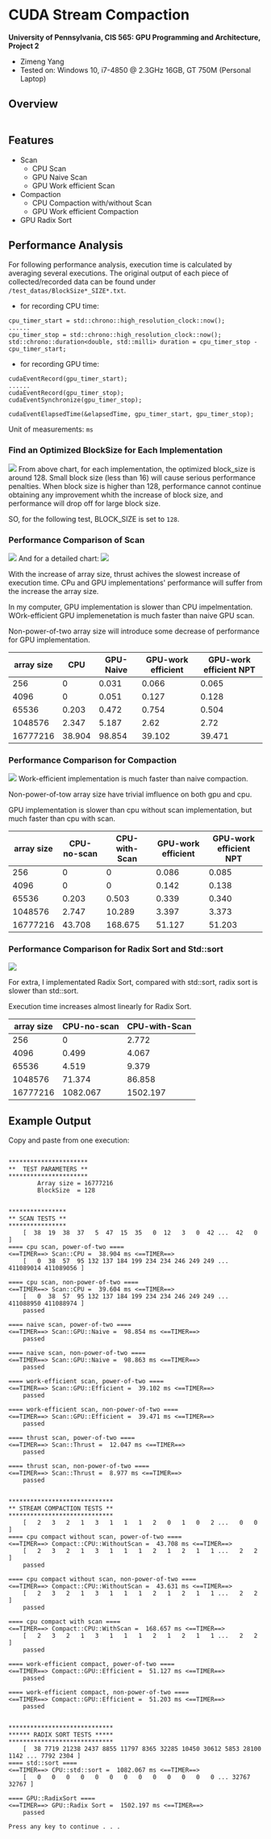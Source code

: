 CUDA Stream Compaction
======================

**University of Pennsylvania, CIS 565: GPU Programming and Architecture, Project 2**

* Zimeng Yang
* Tested on: Windows 10, i7-4850 @ 2.3GHz 16GB, GT 750M (Personal Laptop)

## Overview 
![]()

## Features
* Scan
  * CPU Scan
  * GPU Naive Scan
  * GPU Work efficient Scan
* Compaction
  * CPU Compaction with/without Scan
  * GPU Work efficient Compaction
* GPU Radix Sort

## Performance Analysis
For following performance analysis, execution time is calculated by averaging several executions. The original output of each piece of collected/recorded data can be found under `/test_datas/BlockSize*_SIZE*.txt`.

* for recording CPU time: 

```
cpu_timer_start = std::chrono::high_resolution_clock::now(); 
......
cpu_timer_stop = std::chrono::high_resolution_clock::now();
std::chrono::duration<double, std::milli> duration = cpu_timer_stop - cpu_timer_start;
```
* for recording GPU time: 

```
cudaEventRecord(gpu_timer_start);
......
cudaEventRecord(gpu_timer_stop);
cudaEventSynchronize(gpu_timer_stop);
	
cudaEventElapsedTime(&elapsedTime, gpu_timer_start, gpu_timer_stop);
```

Unit of measurements: `ms`

### Find an Optimized BlockSize for Each Implementation
![](test_datas/blocksize.png)
From above chart, for each implementation, the optimized block_size is around 128. Small block size (less than 16) will cause serious performance penalties. When block size is higher than 128, performance cannot continue obtaining any improvement whith the increase of block size, and performance will drop off for large block size.

SO, for the following test, BLOCK_SIZE is set to `128`.

### Performance Comparison of Scan
![](test_datas/arraysize_scan_big.png)
And for a detailed chart:
![](test_datas/arraysize_scan_detail.png)

With the increase of array size, thrust achives the slowest increase of execution time. CPu and GPU implementations' performance will suffer from the increase the array size. 

In my computer, GPU implementation is slower than CPU impelmentation. WOrk-efficient GPU implemenetation is much faster than naive GPU scan.

Non-power-of-two array size will introduce some decrease of performance for GPU implementation.

|array size|CPU     |GPU-Naive|GPU-work efficient|GPU-work efficient NPT|
|----      |----    |----     |----              |----                  |
|256       |0       |0.031    |0.066             |0.065                 |
|4096      |0       |0.051    |0.127             |0.128                 |
|65536     |0.203   |0.472    |0.754             |0.504                 |
|1048576   |2.347   |5.187    |2.62              |2.72                  |
|16777216  |38.904  |98.854   |39.102            |39.471                |

### Performance Comparison for Compaction
![](test_datas/arraysize_compaction.png)
Work-efficient implementation is much faster than naive compaction. 

Non-power-of-tow array size have trivial imfluence on both gpu and cpu.

GPU implementation is slower than cpu without scan implementation, but much faster than cpu with scan.

|array size|CPU-no-scan     |CPU-with-Scan|GPU-work efficient|GPU-work efficient NPT|
|----      |----            |----         |----              |----                  |
|256       |0               |0            |0.086             |0.085                 |
|4096      |0               |0            |0.142             |0.138                 |
|65536     |0.203           |0.503        |0.339             |0.340                 |
|1048576   |2.747           |10.289       |3.397             |3.373                 |
|16777216  |43.708          |168.675      |51.127            |51.203                |

### Performance Comparison for Radix Sort and Std::sort
![](test_datas/arraysize_radix_sort.png)

For extra, I implementated Radix Sort, compared with std::sort, radix sort is slower than std::sort.

Execution time increases almost linearly for Radix Sort.

|array size|CPU-no-scan     |CPU-with-Scan|
|----      |----            |----         |
|256       |0               |2.772        |
|4096      |0.499           |4.067        |
|65536     |4.519           |9.379        |
|1048576   |71.374          |86.858       |
|16777216  |1082.067        |1502.197     |

## Example Output
Copy and paste from one execution:

```

**********************
**  TEST PARAMETERS **
**********************
        Array size = 16777216
        BlockSize  = 128


****************
** SCAN TESTS **
****************
    [  38  19  38  37   5  47  15  35   0  12   3   0  42 ...  42   0 ]
==== cpu scan, power-of-two ====
<==TIMER==> Scan::CPU =  38.904 ms <==TIMER==>
    [   0  38  57  95 132 137 184 199 234 234 246 249 249 ... 411089014 411089056 ]

==== cpu scan, non-power-of-two ====
<==TIMER==> Scan::CPU =  39.604 ms <==TIMER==>
    [   0  38  57  95 132 137 184 199 234 234 246 249 249 ... 411088950 411088974 ]
    passed

==== naive scan, power-of-two ====
<==TIMER==> Scan::GPU::Naive =  98.854 ms <==TIMER==>
    passed

==== naive scan, non-power-of-two ====
<==TIMER==> Scan::GPU::Naive =  98.863 ms <==TIMER==>
    passed

==== work-efficient scan, power-of-two ====
<==TIMER==> Scan::GPU::Efficient =  39.102 ms <==TIMER==>
    passed

==== work-efficient scan, non-power-of-two ====
<==TIMER==> Scan::GPU::Efficient =  39.471 ms <==TIMER==>
    passed

==== thrust scan, power-of-two ====
<==TIMER==> Scan::Thrust =  12.047 ms <==TIMER==>
    passed

==== thrust scan, non-power-of-two ====
<==TIMER==> Scan::Thrust =  8.977 ms <==TIMER==>
    passed


*****************************
** STREAM COMPACTION TESTS **
*****************************
    [   2   3   2   1   3   1   1   1   2   0   1   0   2 ...   0   0 ]
==== cpu compact without scan, power-of-two ====
<==TIMER==> Compact::CPU::WithoutScan =  43.708 ms <==TIMER==>
    [   2   3   2   1   3   1   1   1   2   1   2   1   1 ...   2   2 ]
    passed

==== cpu compact without scan, non-power-of-two ====
<==TIMER==> Compact::CPU::WithoutScan =  43.631 ms <==TIMER==>
    [   2   3   2   1   3   1   1   1   2   1   2   1   1 ...   2   2 ]
    passed

==== cpu compact with scan ====
<==TIMER==> Compact::CPU::WithScan =  168.657 ms <==TIMER==>
    [   2   3   2   1   3   1   1   1   2   1   2   1   1 ...   2   2 ]
    passed

==== work-efficient compact, power-of-two ====
<==TIMER==> Compact::GPU::Efficient =  51.127 ms <==TIMER==>
    passed

==== work-efficient compact, non-power-of-two ====
<==TIMER==> Compact::GPU::Efficient =  51.203 ms <==TIMER==>
    passed


*****************************
****** RADIX SORT TESTS *****
*****************************
    [  38 7719 21238 2437 8855 11797 8365 32285 10450 30612 5853 28100 1142 ... 7792 2304 ]
==== std::sort ====
<==TIMER==> CPU::std::sort =  1082.067 ms <==TIMER==>
    [   0   0   0   0   0   0   0   0   0   0   0   0   0 ... 32767 32767 ]

==== GPU::RadixSort ====
<==TIMER==> GPU::Radix Sort =  1502.197 ms <==TIMER==>
    passed

Press any key to continue . . .
```
